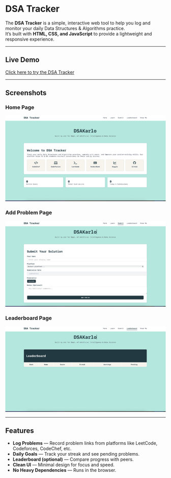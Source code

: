 #  DSA Tracker
The **DSA Tracker** is a simple, interactive web tool to help you log and monitor your daily Data Structures & Algorithms practice.  
It’s built with **HTML, CSS, and JavaScript** to provide a lightweight and responsive experience.

---

##  Live Demo
[ Click here to try the DSA Tracker](https://your-demo-link.com) 

---

##  Screenshots

### Home Page
![Screenshot 1](screenshot1.png)

### Add Problem Page
![Screenshot 2](screenshot2.png)

### Leaderboard Page
![Screenshot 3](screenshot3.png)


---

## Features
-  **Log Problems** — Record problem links from platforms like LeetCode, Codeforces, CodeChef, etc.  
-  **Daily Goals** — Track your streak and see pending problems.  
-  **Leaderboard (optional)** — Compare progress with peers.  
-  **Clean UI** — Minimal design for focus and speed.  
-  **No Heavy Dependencies** — Runs in the browser.
